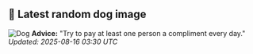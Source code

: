 ## 🐶 Latest random dog image
![Dog](https://images.dog.ceo/breeds/african/n02116738_5635.jpg)
**Advice:** "Try to pay at least one person a compliment every day."
*Updated: 2025-08-16 03:30 UTC*
